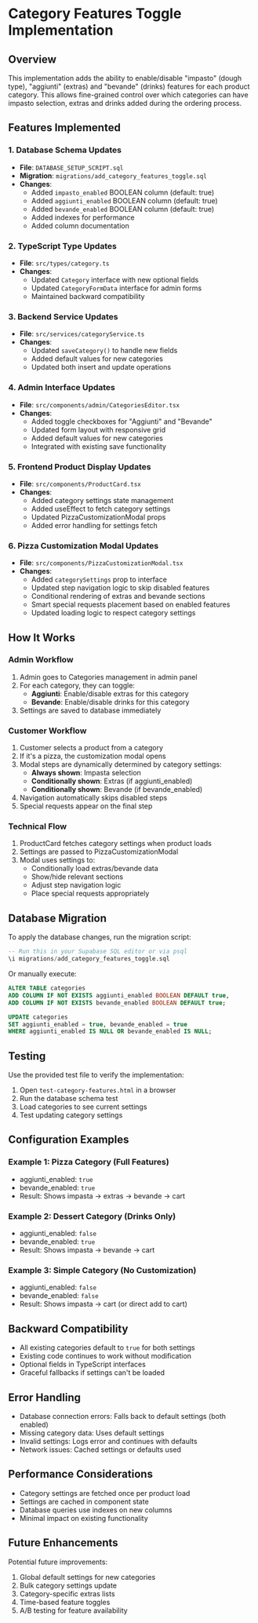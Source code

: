 # Category Features Toggle Implementation

## Overview
This implementation adds the ability to enable/disable "impasto" (dough type), "aggiunti" (extras) and "bevande" (drinks) features for each product category. This allows fine-grained control over which categories can have impasto selection, extras and drinks added during the ordering process.

## Features Implemented

### 1. Database Schema Updates
- **File**: `DATABASE_SETUP_SCRIPT.sql`
- **Migration**: `migrations/add_category_features_toggle.sql`
- **Changes**:
  - Added `impasto_enabled` BOOLEAN column (default: true)
  - Added `aggiunti_enabled` BOOLEAN column (default: true)
  - Added `bevande_enabled` BOOLEAN column (default: true)
  - Added indexes for performance
  - Added column documentation

### 2. TypeScript Type Updates
- **File**: `src/types/category.ts`
- **Changes**:
  - Updated `Category` interface with new optional fields
  - Updated `CategoryFormData` interface for admin forms
  - Maintained backward compatibility

### 3. Backend Service Updates
- **File**: `src/services/categoryService.ts`
- **Changes**:
  - Updated `saveCategory()` to handle new fields
  - Added default values for new categories
  - Updated both insert and update operations

### 4. Admin Interface Updates
- **File**: `src/components/admin/CategoriesEditor.tsx`
- **Changes**:
  - Added toggle checkboxes for "Aggiunti" and "Bevande"
  - Updated form layout with responsive grid
  - Added default values for new categories
  - Integrated with existing save functionality

### 5. Frontend Product Display Updates
- **File**: `src/components/ProductCard.tsx`
- **Changes**:
  - Added category settings state management
  - Added useEffect to fetch category settings
  - Updated PizzaCustomizationModal props
  - Added error handling for settings fetch

### 6. Pizza Customization Modal Updates
- **File**: `src/components/PizzaCustomizationModal.tsx`
- **Changes**:
  - Added `categorySettings` prop to interface
  - Updated step navigation logic to skip disabled features
  - Conditional rendering of extras and bevande sections
  - Smart special requests placement based on enabled features
  - Updated loading logic to respect category settings

## How It Works

### Admin Workflow
1. Admin goes to Categories management in admin panel
2. For each category, they can toggle:
   - **Aggiunti**: Enable/disable extras for this category
   - **Bevande**: Enable/disable drinks for this category
3. Settings are saved to database immediately

### Customer Workflow
1. Customer selects a product from a category
2. If it's a pizza, the customization modal opens
3. Modal steps are dynamically determined by category settings:
   - **Always shown**: Impasta selection
   - **Conditionally shown**: Extras (if aggiunti_enabled)
   - **Conditionally shown**: Bevande (if bevande_enabled)
4. Navigation automatically skips disabled steps
5. Special requests appear on the final step

### Technical Flow
1. ProductCard fetches category settings when product loads
2. Settings are passed to PizzaCustomizationModal
3. Modal uses settings to:
   - Conditionally load extras/bevande data
   - Show/hide relevant sections
   - Adjust step navigation logic
   - Place special requests appropriately

## Database Migration

To apply the database changes, run the migration script:

```sql
-- Run this in your Supabase SQL editor or via psql
\i migrations/add_category_features_toggle.sql
```

Or manually execute:
```sql
ALTER TABLE categories 
ADD COLUMN IF NOT EXISTS aggiunti_enabled BOOLEAN DEFAULT true,
ADD COLUMN IF NOT EXISTS bevande_enabled BOOLEAN DEFAULT true;

UPDATE categories 
SET aggiunti_enabled = true, bevande_enabled = true 
WHERE aggiunti_enabled IS NULL OR bevande_enabled IS NULL;
```

## Testing

Use the provided test file to verify the implementation:
1. Open `test-category-features.html` in a browser
2. Run the database schema test
3. Load categories to see current settings
4. Test updating category settings

## Configuration Examples

### Example 1: Pizza Category (Full Features)
- aggiunti_enabled: `true`
- bevande_enabled: `true`
- Result: Shows impasta → extras → bevande → cart

### Example 2: Dessert Category (Drinks Only)
- aggiunti_enabled: `false`
- bevande_enabled: `true`
- Result: Shows impasta → bevande → cart

### Example 3: Simple Category (No Customization)
- aggiunti_enabled: `false`
- bevande_enabled: `false`
- Result: Shows impasta → cart (or direct add to cart)

## Backward Compatibility

- All existing categories default to `true` for both settings
- Existing code continues to work without modification
- Optional fields in TypeScript interfaces
- Graceful fallbacks if settings can't be loaded

## Error Handling

- Database connection errors: Falls back to default settings (both enabled)
- Missing category data: Uses default settings
- Invalid settings: Logs error and continues with defaults
- Network issues: Cached settings or defaults used

## Performance Considerations

- Category settings are fetched once per product load
- Settings are cached in component state
- Database queries use indexes on new columns
- Minimal impact on existing functionality

## Future Enhancements

Potential future improvements:
1. Global default settings for new categories
2. Bulk category settings update
3. Category-specific extras lists
4. Time-based feature toggles
5. A/B testing for feature availability
